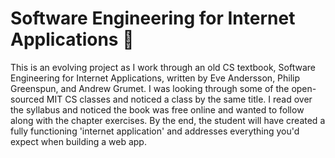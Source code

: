 # Software Engineering for Internet Applications 🧪

This is an evolving project as I work through an old CS textbook, Software Engineering for Internet Applications, written by Eve Andersson, Philip Greenspun, and Andrew Grumet.  I was looking through some of the open-sourced MIT CS classes and noticed a class by the same title.  I read over the syllabus and noticed the book was free online and wanted to follow along with the chapter exercises.  By the end, the student will have created a fully functioning 'internet application' and addresses everything you'd expect when building a web app.
